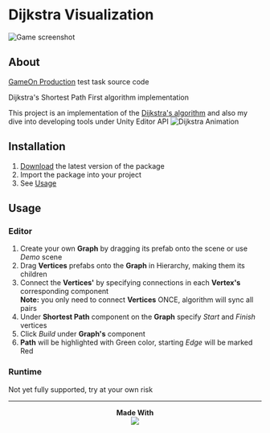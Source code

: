 # Dijkstra Visualization

![Game screenshot](https://imgur.com/U2VmTOB.png)
## About
[GameOn Production](https://www.gameonproduction.com/) test task source code

Dijkstra's Shortest Path First algorithm implementation

This project is an implementation of the [Dijkstra's algorithm](https://en.wikipedia.org/wiki/Dijkstra%27s_algorithm) and also my dive into developing tools under Unity Editor API
![Dijkstra Animation](https://upload.wikimedia.org/wikipedia/commons/5/57/Dijkstra_Animation.gif)

## Installation
1. [Download](https://github.com/cornflux-cmd/dijkstra-visualization/releases/latest) the latest version of the package
2. Import the package into your project
3. See [Usage](#usage)

## Usage
### Editor
1. Create your own **Graph** by dragging its prefab onto the scene or use *Demo* scene
2. Drag **Vertices** prefabs onto the **Graph** in Hierarchy, making them its children
3. Connect the **Vertices'** by specifying connections in each **Vertex's** corresponding component  
**Note:** you only need to connect **Vertices** ONCE, algorithm will sync all pairs
4. Under **Shortest Path** component on the **Graph** specify *Start* and *Finish* vertices
5. Click *Build* under **Graph's** component
6. **Path** will be highlighted with Green color, starting *Edge* will be marked Red

### Runtime
Not yet fully supported, try at your own risk
___
<p align="center">
  <b>Made With</b><br>
  <a href="https://unity.com/"><img src="https://unity3d.com/files/images/ogimg.jpg"</a>
</p>
